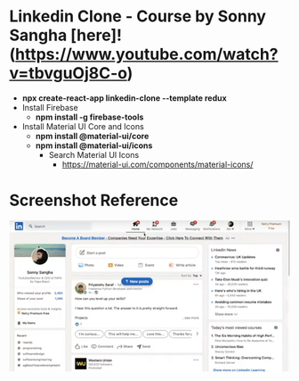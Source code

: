 # Linkedin Clone - Course by Sonny Sangha [here]!(https://www.youtube.com/watch?v=tbvguOj8C-o)

- **npx create-react-app linkedin-clone --template redux**
- Install Firebase
    - **npm install -g firebase-tools**
- Install Material UI Core and Icons
    - **npm install @material-ui/core**
    - **npm install @material-ui/icons**
        - Search Material UI Icons
            - https://material-ui.com/components/material-icons/

# Screenshot Reference
![linked-in-clone-screenshot](https://github.com/kawgh1/linkedin-clone/blob/main/linkedin-clone-screenshot1.png)